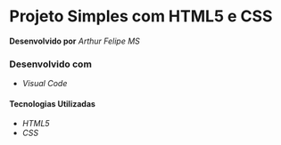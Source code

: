 # Projeto Simples com HTML5 e CSS

**Desenvolvido por** *Arthur Felipe MS*

### Desenvolvido com
* *Visual Code*

#### Tecnologias Utilizadas
* *HTML5*
* *CSS*
